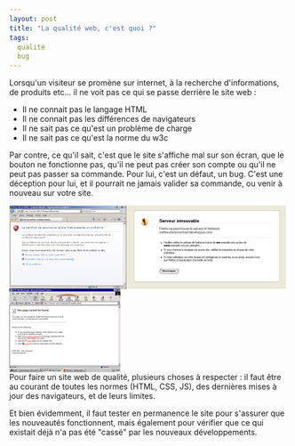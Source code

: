 ```yaml
---
layout: post
title: "La qualité web, c'est quoi ?"
tags:
  qualite
  bug
---
```


Lorsqu'un visiteur se promène sur internet, à la recherche d'informations, de produits etc... il ne voit pas ce qui se passe derrière le site web :

* Il ne connait pas le langage HTML
* Il ne connait pas les différences de navigateurs
* Il ne sait pas ce qu'est un problème de charge
* Il ne sait pas ce qu'est la norme du w3c

Par contre, ce qu'il sait, c'est que le site s'affiche mal sur son écran, que le bouton ne fonctionne pas, qu'il ne peut pas créer son compte ou qu'il ne peut pas passer sa commande. Pour lui, c'est un défaut, un bug. C'est une déception pour lui, et il pourrait ne jamais valider sa commande, ou venir à nouveau sur votre site.


<img src="/public/pictures/2012/erreur1.jpg" title="Certificat erroné" style="height: 150px; float: left;"/>
<img src="/public/pictures/2012/erreur2.jpg" title="Serveur introuvable" style="height: 150px; float: left;"/>
<img src="/public/pictures/2012/erreur3.jpg" title="Erreur 404" style="height: 150px; float: left;"/>
<p style="clear: both;"></p>


Pour faire un site web de qualité, plusieurs choses à respecter : il faut être au courant de toutes les normes (HTML, CSS, JS), des dernières mises à jour des navigateurs, et de leurs limites.

Et bien évidemment, il faut tester en permanence le site pour s'assurer que les nouveautés fonctionnent, mais également pour vérifier que ce qui existait déjà n'a pas été "cassé" par les nouveaux développements.
